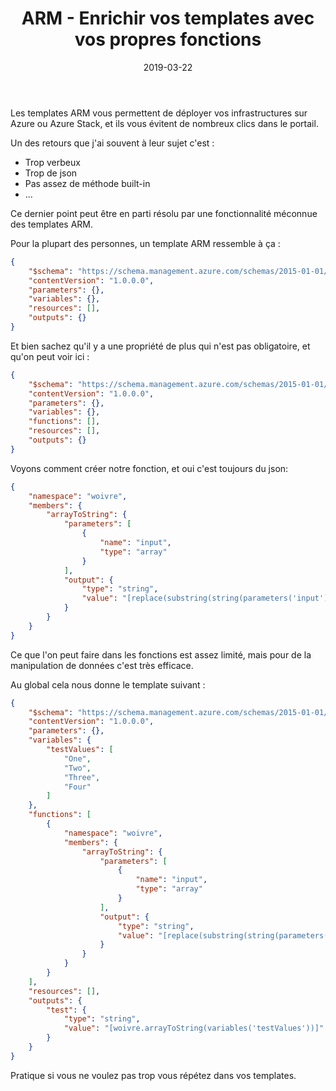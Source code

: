 ﻿---
layout: post
title: ARM - Enrichir vos templates avec vos propres fonctions
date: 2019-03-22
categories: [ "Azure", "ARM" ]
---

Les templates ARM vous permettent de déployer vos infrastructures sur Azure ou Azure Stack, et ils vous évitent de nombreux clics dans le portail.

Un des retours que j'ai souvent à leur sujet c'est :

- Trop verbeux
- Trop de json
- Pas assez de méthode built-in
- ...

Ce dernier point peut être en parti résolu par une fonctionnalité méconnue des templates ARM.

Pour la plupart des personnes, un template ARM ressemble à ça :

```json
{
    "$schema": "https://schema.management.azure.com/schemas/2015-01-01/deploymentTemplate.json#",
    "contentVersion": "1.0.0.0",
    "parameters": {},
    "variables": {},
    "resources": [],
    "outputs": {}
}
```

Et bien sachez qu'il y a une propriété de plus qui n'est pas obligatoire, et qu'on peut voir ici :

```json
{
    "$schema": "https://schema.management.azure.com/schemas/2015-01-01/deploymentTemplate.json#",
    "contentVersion": "1.0.0.0",
    "parameters": {},
    "variables": {},
    "functions": [],
    "resources": [],
    "outputs": {}
}
```

Voyons comment créer notre fonction, et oui c'est toujours du json:

```json
{
    "namespace": "woivre",
    "members": {
        "arrayToString": {
            "parameters": [
                {
                    "name": "input",
                    "type": "array"
                }
            ],
            "output": {
                "type": "string",
                "value": "[replace(substring(string(parameters('input')), 1, sub(length(string(parameters('input'))), 2)), '\"', '')]"
            }
        }
    }
}
```

Ce que l'on peut faire dans les fonctions est assez limité, mais pour de la manipulation de données c'est très efficace.

Au global cela nous donne le template suivant :

```json
{
    "$schema": "https://schema.management.azure.com/schemas/2015-01-01/deploymentTemplate.json#",
    "contentVersion": "1.0.0.0",
    "parameters": {},
    "variables": {
        "testValues": [
            "One",
            "Two",
            "Three",
            "Four"
        ]
    },
    "functions": [
        {
            "namespace": "woivre",
            "members": {
                "arrayToString": {
                    "parameters": [
                        {
                            "name": "input",
                            "type": "array"
                        }
                    ],
                    "output": {
                        "type": "string",
                        "value": "[replace(substring(string(parameters('input')), 1, sub(length(string(parameters('input'))), 2)), '\"', '')]"
                    }
                }
            }
        }
    ],
    "resources": [],
    "outputs": {
        "test": {
            "type": "string",
            "value": "[woivre.arrayToString(variables('testValues'))]"
        }
    }
}
```

Pratique si vous ne voulez pas trop vous répétez dans vos templates.